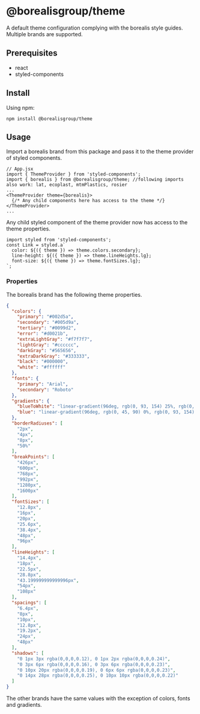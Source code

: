# @borealisgroup/theme

A default theme configuration complying with the borealis style guides. Multiple brands are supported.  

## Prerequisites

- react
- styled-components

## Install

Using npm:

```
npm install @borealisgroup/theme
```

## Usage

Import a borealis brand from this package and pass it to the theme provider of styled components.


```JS
// App.jsx
import { ThemeProvider } from 'styled-components';
import { borealis } from @borealisgroup/theme; //following imports also work: lat, ecoplast, mtmPlastics, rosier
...
<ThemeProvider theme={borealis}>
  {/* Any child components here has access to the theme */}
</ThemeProvider>
...
```

Any child styled component of the theme provider now has access to the theme properties.
```JS
import styled from 'styled-components';
const Link = styled.a`
  color: ${({ theme }) => theme.colors.secondary};
  line-height: ${({ theme }) => theme.lineHeights.lg};
  font-size: ${({ theme }) => theme.fontSizes.lg};
`;
```

### Properties

The borealis brand has the following theme properties.
```JSON
{
  "colors": {
    "primary": "#002d5a",
    "secondary": "#005d9a",
    "tertiary": "#0099d2",
    "error": "#d0021b",
    "extraLightGray": "#f7f7f7",
    "lightGray": "#cccccc",
    "darkGray": "#565656",
    "extraDarkGray": "#333333",
    "black": "#000000",
    "white": "#ffffff"
  },
  "fonts": {
    "primary": "Arial",
    "secondary": "Roboto"
  },
  "gradients": {
    "blueToWhite": "linear-gradient(96deg, rgb(0, 93, 154) 25%, rgb(0, 163, 210) 45%, rgb(91, 197, 241) 55%, rgb(255, 255, 255) 75%);",
    "blue": "linear-gradient(96deg, rgb(0, 45, 90) 0%, rgb(0, 93, 154) 25%, rgb(0, 153, 210) 60%, rgb(130, 207, 245) 100%);"
  },
  "borderRadiuses": [
    "2px",
    "4px",
    "8px",
    "50%"
  ],
  "breakPoints": [
    "426px",
    "600px",
    "768px",
    "992px",
    "1280px",
    "1600px"
  ],
  "fontSizes": [
    "12.8px",
    "16px",
    "20px",
    "25.6px",
    "38.4px",
    "48px",
    "96px"
  ],
  "lineHeights": [
    "14.4px",
    "18px",
    "22.5px",
    "28.8px",
    "43.199999999999996px",
    "54px",
    "108px"
  ],
  "spacings": [
    "6.4px",
    "8px",
    "10px",
    "12.8px",
    "19.2px",
    "24px",
    "48px"
  ],
  "shadows": [
    "0 1px 3px rgba(0,0,0,0.12), 0 1px 2px rgba(0,0,0,0.24)",
    "0 3px 6px rgba(0,0,0,0.16), 0 3px 6px rgba(0,0,0,0.23)",
    "0 10px 20px rgba(0,0,0,0.19), 0 6px 6px rgba(0,0,0,0.23)",
    "0 14px 28px rgba(0,0,0,0.25), 0 10px 10px rgba(0,0,0,0.22)"
  ]
}
```
The other brands have the same values with the exception of colors, fonts and gradients.